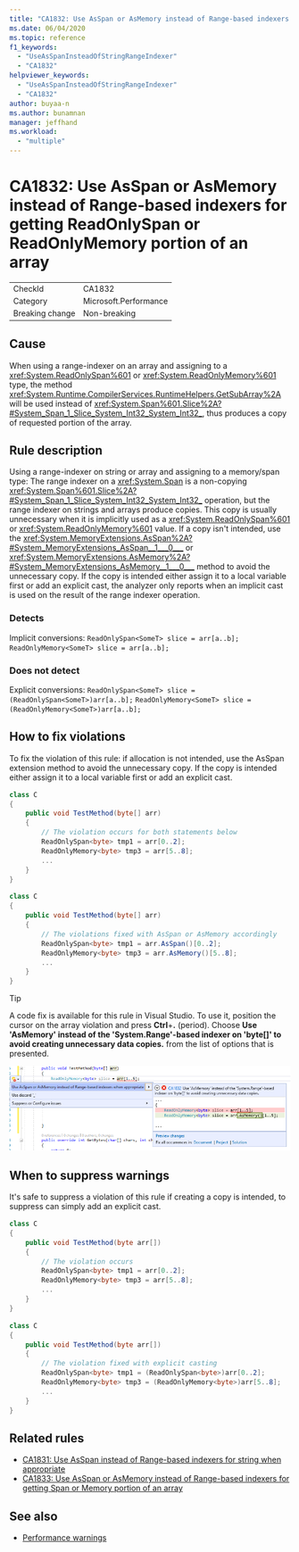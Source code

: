 ```yaml
---
title: "CA1832: Use AsSpan or AsMemory instead of Range-based indexers for getting ReadOnlySpan or ReadOnlyMemory portion of an array"
ms.date: 06/04/2020
ms.topic: reference
f1_keywords:
  - "UseAsSpanInsteadOfStringRangeIndexer"
  - "CA1832"
helpviewer_keywords:
  - "UseAsSpanInsteadOfStringRangeIndexer"
  - "CA1832"
author: buyaa-n
ms.author: bunamnan
manager: jeffhand
ms.workload:
  - "multiple"
---
```

# CA1832: Use AsSpan or AsMemory instead of Range-based indexers for getting ReadOnlySpan or ReadOnlyMemory portion of an array

|||
|-|-|
|CheckId|CA1832|
|Category|Microsoft.Performance|
|Breaking change|Non-breaking|

## Cause

When using a range-indexer on an array and assigning to a <xref:System.ReadOnlySpan%601> or <xref:System.ReadOnlyMemory%601> type, the method <xref:System.Runtime.CompilerServices.RuntimeHelpers.GetSubArray%2A> will be used instead of <xref:System.Span%601.Slice%2A?#System_Span_1_Slice_System_Int32_System_Int32_>, thus produces a copy of requested portion of the array.

## Rule description

Using a range-indexer on string or array and assigning to a memory/span type: The range indexer on a <xref:System.Span> is a non-copying <xref:System.Span%601.Slice%2A?#System_Span_1_Slice_System_Int32_System_Int32_> operation, but the range indexer on strings and arrays produce copies. This copy is usually unnecessary when it is implicitly used as a <xref:System.ReadOnlySpan%601> or <xref:System.ReadOnlyMemory%601> value. If a copy isn't intended, use the <xref:System.MemoryExtensions.AsSpan%2A?#System_MemoryExtensions_AsSpan__1___0___> or <xref:System.MemoryExtensions.AsMemory%2A?#System_MemoryExtensions_AsMemory__1___0___>  method to avoid the unnecessary copy. If the copy is intended either assign it to a local variable first or add an explicit cast, the analyzer only reports when an implicit cast is used on the result of the range indexer operation.

### Detects

Implicit conversions:
`ReadOnlySpan<SomeT> slice = arr[a..b];`
`ReadOnlyMemory<SomeT> slice = arr[a..b];`

### Does not detect

Explicit conversions:
`ReadOnlySpan<SomeT> slice = (ReadOnlySpan<SomeT>)arr[a..b];`
`ReadOnlyMemory<SomeT> slice = (ReadOnlyMemory<SomeT>)arr[a..b];`

## How to fix violations

To fix the violation of this rule: if allocation is not intended, use the AsSpan extension method to avoid the unnecessary copy. If the copy is intended either assign it to a local variable first or add an explicit cast.

```csharp
class C
{
    public void TestMethod(byte[] arr)
    {
        // The violation occurs for both statements below
        ReadOnlySpan<byte> tmp1 = arr[0..2];
        ReadOnlyMemory<byte> tmp3 = arr[5..8];
        ...
    }
}
```

```csharp
class C
{
    public void TestMethod(byte[] arr)
    {
        // The violations fixed with AsSpan or AsMemory accordingly
        ReadOnlySpan<byte> tmp1 = arr.AsSpan()[0..2];
        ReadOnlyMemory<byte> tmp3 = arr.AsMemory()[5..8];
        ...
    }
}
```

> [!TIP]
> A code fix is available for this rule in Visual Studio. To use it, position the cursor on the array violation and press **Ctrl**+**.** (period). Choose **Use 'AsMemory' instead of the 'System.Range'-based indexer on 'byte[]' to avoid creating unnecessary data copies.** from the list of options that is presented.
>
> ![Code fix for CA1832 - Use AsSpan or AsMemory instead of Range-based indexers for getting ReadOnlySpan or ReadOnlyMemory portion of an array](media/CA1832-codefix.png)

## When to suppress warnings

It's safe to suppress a violation of this rule if creating a copy is intended, to suppress can simply add an explicit cast.

```csharp
class C
{
    public void TestMethod(byte arr[])
    {
        // The violation occurs
        ReadOnlySpan<byte> tmp1 = arr[0..2];
        ReadOnlyMemory<byte> tmp3 = arr[5..8];
        ...
    }
}
```

```csharp
class C
{
    public void TestMethod(byte arr[])
    {
        // The violation fixed with explicit casting
        ReadOnlySpan<byte> tmp1 = (ReadOnlySpan<byte>)arr[0..2];
        ReadOnlyMemory<byte> tmp3 = (ReadOnlyMemory<byte>)arr[5..8];
        ...
    }
}
```

## Related rules

- [CA1831: Use AsSpan instead of Range-based indexers for string when appropriate](ca1831.md)
- [CA1833: Use AsSpan or AsMemory instead of Range-based indexers for getting Span or Memory portion of an array](ca1833.md)

## See also

- [Performance warnings](../code-quality/performance-warnings.md)
